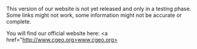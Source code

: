 This version of our website is not yet released and only in a testing phase.
Some links might not work, some information might not be accurate or complete.

You will find our official website here: <a href="http://www.cgeo.org>www.cgeo.org>
